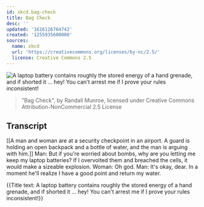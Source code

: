 ```yaml
---
id: xkcd.bag-check
title: Bag Check
desc: ''
updated: '1616126764742'
created: '1255935600000'
sources:
  name: xkcd
  url: 'https://creativecommons.org/licenses/by-nc/2.5/'
  license: Creative Commons 2.5
---
```

![A laptop battery contains roughly the stored energy of a hand grenade, and if shorted it ... hey!  You can't arrest me if I prove your rules inconsistent!](https://imgs.xkcd.com/comics/bag_check.png)
> "Bag Check", by Randall Munroe, licensed under Creative Commons Attribution-NonCommercial 2.5 License

## Transcript
[[A man and woman are at a security checkpoint in an airport. A guard is holding an open backpack and a bottle of water, and the man is arguing with him.]]
Man: But if you're worried about bombs, why are you letting me keep my laptop batteries? If I overvolted them and breached the cells, it would make a sizeable explosion.
Woman: Oh god.
Man: It's okay, dear. In a moment he'll realize I have a good point and return my water.

{{Title text: A laptop battery contains roughly the stored energy of a hand grenade, and if shorted it ... hey!  You can't arrest me if I prove your rules inconsistent!}}

